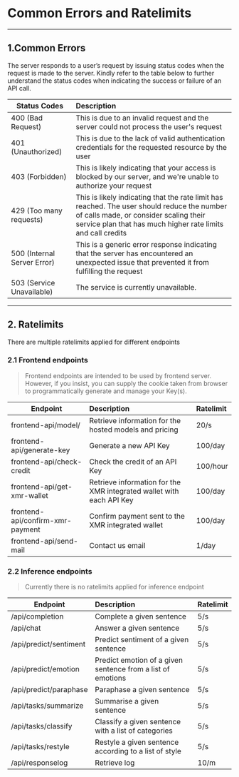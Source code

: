 Common Errors and Ratelimits
=======================

---

## 1.Common Errors

The server responds to a user’s request by issuing status codes when the request is made to the server. Kindly refer to the table below to further understand the status codes when indicating the success or failure of an API call.

| Status Codes                | Description                                                                                                                                                                                          |
| --------------------------- | :--------------------------------------------------------------------------------------------------------------------------------------------------------------------------------------------------- |
| 400 (Bad Request)           | This is due to an invalid request and the server could not process the user's request                                                                                                                |
| 401 (Unauthorized)          | This is due to the lack of valid authentication credentials for the requested resource by the user                                                                                                   |
| 403 (Forbidden)             | This is likely indicating that your access is blocked by our server, and we're unable to authorize your request                                                                                      |
| 429 (Too many requests)     | This is likely indicating that the rate limit has reached. The user should reduce the number of calls made, or consider scaling their service plan that has much higher rate limits and call credits |
| 500 (Internal Server Error) | This is a generic error response indicating that the server has encountered an unexpected issue that prevented it from fulfilling the request                                                        |
| 503 (Service Unavailable)   | The service is currently unavailable.                                                                                                                                                                |


---

## 2. Ratelimits

There are multiple ratelimits applied for different endpoints


### 2.1 Frontend endpoints

>Frontend endpoints are intended to be used by frontend server. However, if you insist, you can supply the cookie taken from browser to programmatically generate and manage your Key(s).

| Endpoint                         | Description                                                          | Ratelimit |
| -------------------------------- | :------------------------------------------------------------------- | :-------- |
| frontend-api/model/              | Retrieve information for the hosted models and pricing               | 20/s      |
| frontend-api/generate-key        | Generate a new API Key                                               | 100/day   |
| frontend-api/check-credit        | Check the credit of an API Key                                       | 100/hour  |
| frontend-api/get-xmr-wallet      | Retrieve information for the XMR integrated wallet with each API Key | 100/day   |
| frontend-api/confirm-xmr-payment | Confirm payment sent to the XMR integrated wallet                    | 100/day   |
| frontend-api/send-mail           | Contact us email                                                     | 1/day     |

### 2.2 Inference endpoints

> Currently there is no ratelimits applied for inference endpoint

| Endpoint               | Description                                                 | Ratelimit |
| ---------------------- | :---------------------------------------------------------- | :-------- |
| /api/completion        | Complete a given sentence                                   | 5/s       |
| /api/chat              | Answer a given sentence                                     | 5/s       |
| /api/predict/sentiment | Predict sentiment of a given sentence                       | 5/s       |
| /api/predict/emotion   | Predict emotion of a given sentence from a list of emotions | 5/s       |
| /api/predict/paraphase | Paraphase a given sentence                                  | 5/s       |
| /api/tasks/summarize   | Summarise a given sentence                                  | 5/s       |
| /api/tasks/classify    | Classify a given sentence with a list of categories         | 5/s       |
| /api/tasks/restyle     | Restyle a given sentence according to a list of style       | 5/s       |
| /api/responselog       | Retrieve log                                                | 10/m      |
